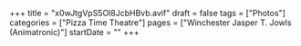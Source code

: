 +++
title = "x0wJtgVpS5Ol8JcbHBvb.avif"
draft = false
tags = ["Photos"]
categories = ["Pizza Time Theatre"]
pages = ["Winchester Jasper T. Jowls (Animatronic)"]
startDate = ""
+++
